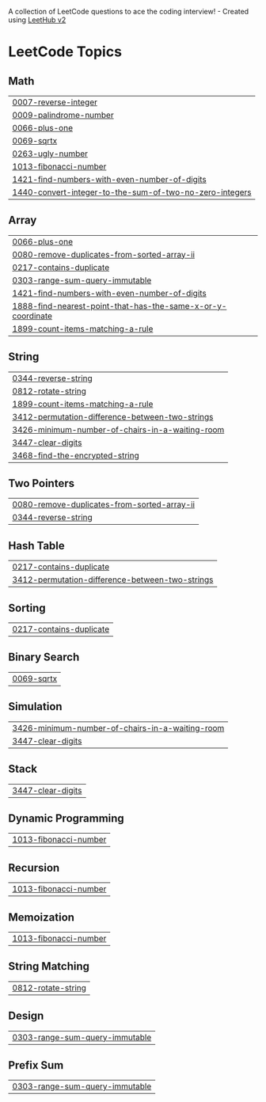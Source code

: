 A collection of LeetCode questions to ace the coding interview! - Created using [LeetHub v2](https://github.com/arunbhardwaj/LeetHub-2.0)
<!---LeetCode Topics Start-->
# LeetCode Topics
## Math
|  |
| ------- |
| [0007-reverse-integer](https://github.com/logywaran/Leetcode/tree/master/0007-reverse-integer) |
| [0009-palindrome-number](https://github.com/logywaran/Leetcode/tree/master/0009-palindrome-number) |
| [0066-plus-one](https://github.com/logywaran/Leetcode/tree/master/0066-plus-one) |
| [0069-sqrtx](https://github.com/logywaran/Leetcode/tree/master/0069-sqrtx) |
| [0263-ugly-number](https://github.com/logywaran/Leetcode/tree/master/0263-ugly-number) |
| [1013-fibonacci-number](https://github.com/logywaran/Leetcode/tree/master/1013-fibonacci-number) |
| [1421-find-numbers-with-even-number-of-digits](https://github.com/logywaran/Leetcode/tree/master/1421-find-numbers-with-even-number-of-digits) |
| [1440-convert-integer-to-the-sum-of-two-no-zero-integers](https://github.com/logywaran/Leetcode/tree/master/1440-convert-integer-to-the-sum-of-two-no-zero-integers) |
## Array
|  |
| ------- |
| [0066-plus-one](https://github.com/logywaran/Leetcode/tree/master/0066-plus-one) |
| [0080-remove-duplicates-from-sorted-array-ii](https://github.com/logywaran/Leetcode/tree/master/0080-remove-duplicates-from-sorted-array-ii) |
| [0217-contains-duplicate](https://github.com/logywaran/Leetcode/tree/master/0217-contains-duplicate) |
| [0303-range-sum-query-immutable](https://github.com/logywaran/Leetcode/tree/master/0303-range-sum-query-immutable) |
| [1421-find-numbers-with-even-number-of-digits](https://github.com/logywaran/Leetcode/tree/master/1421-find-numbers-with-even-number-of-digits) |
| [1888-find-nearest-point-that-has-the-same-x-or-y-coordinate](https://github.com/logywaran/Leetcode/tree/master/1888-find-nearest-point-that-has-the-same-x-or-y-coordinate) |
| [1899-count-items-matching-a-rule](https://github.com/logywaran/Leetcode/tree/master/1899-count-items-matching-a-rule) |
## String
|  |
| ------- |
| [0344-reverse-string](https://github.com/logywaran/Leetcode/tree/master/0344-reverse-string) |
| [0812-rotate-string](https://github.com/logywaran/Leetcode/tree/master/0812-rotate-string) |
| [1899-count-items-matching-a-rule](https://github.com/logywaran/Leetcode/tree/master/1899-count-items-matching-a-rule) |
| [3412-permutation-difference-between-two-strings](https://github.com/logywaran/Leetcode/tree/master/3412-permutation-difference-between-two-strings) |
| [3426-minimum-number-of-chairs-in-a-waiting-room](https://github.com/logywaran/Leetcode/tree/master/3426-minimum-number-of-chairs-in-a-waiting-room) |
| [3447-clear-digits](https://github.com/logywaran/Leetcode/tree/master/3447-clear-digits) |
| [3468-find-the-encrypted-string](https://github.com/logywaran/Leetcode/tree/master/3468-find-the-encrypted-string) |
## Two Pointers
|  |
| ------- |
| [0080-remove-duplicates-from-sorted-array-ii](https://github.com/logywaran/Leetcode/tree/master/0080-remove-duplicates-from-sorted-array-ii) |
| [0344-reverse-string](https://github.com/logywaran/Leetcode/tree/master/0344-reverse-string) |
## Hash Table
|  |
| ------- |
| [0217-contains-duplicate](https://github.com/logywaran/Leetcode/tree/master/0217-contains-duplicate) |
| [3412-permutation-difference-between-two-strings](https://github.com/logywaran/Leetcode/tree/master/3412-permutation-difference-between-two-strings) |
## Sorting
|  |
| ------- |
| [0217-contains-duplicate](https://github.com/logywaran/Leetcode/tree/master/0217-contains-duplicate) |
## Binary Search
|  |
| ------- |
| [0069-sqrtx](https://github.com/logywaran/Leetcode/tree/master/0069-sqrtx) |
## Simulation
|  |
| ------- |
| [3426-minimum-number-of-chairs-in-a-waiting-room](https://github.com/logywaran/Leetcode/tree/master/3426-minimum-number-of-chairs-in-a-waiting-room) |
| [3447-clear-digits](https://github.com/logywaran/Leetcode/tree/master/3447-clear-digits) |
## Stack
|  |
| ------- |
| [3447-clear-digits](https://github.com/logywaran/Leetcode/tree/master/3447-clear-digits) |
## Dynamic Programming
|  |
| ------- |
| [1013-fibonacci-number](https://github.com/logywaran/Leetcode/tree/master/1013-fibonacci-number) |
## Recursion
|  |
| ------- |
| [1013-fibonacci-number](https://github.com/logywaran/Leetcode/tree/master/1013-fibonacci-number) |
## Memoization
|  |
| ------- |
| [1013-fibonacci-number](https://github.com/logywaran/Leetcode/tree/master/1013-fibonacci-number) |
## String Matching
|  |
| ------- |
| [0812-rotate-string](https://github.com/logywaran/Leetcode/tree/master/0812-rotate-string) |
## Design
|  |
| ------- |
| [0303-range-sum-query-immutable](https://github.com/logywaran/Leetcode/tree/master/0303-range-sum-query-immutable) |
## Prefix Sum
|  |
| ------- |
| [0303-range-sum-query-immutable](https://github.com/logywaran/Leetcode/tree/master/0303-range-sum-query-immutable) |
<!---LeetCode Topics End-->